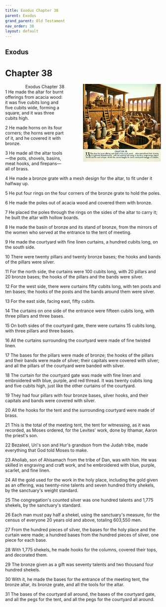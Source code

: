 ```yaml
---
title: Exodus Chapter 38
parent: Exodus
grand_parent: Old Testament
nav_order: 38
layout: default
---
```


## Exodus

# Chapter 38

<div style="clear: both; text-align: right;">
    <div style="max-width: 50%; height: auto; float: right; margin: 0 0 10px 10px; padding-left: 10%;">
        <img src="/assets/Image/Exodus/500/38.jpg" alt="Exodus Chapter 38" class="chapter-image">
    </div>
    <figcaption style="font-size: 14px; text-align: right;">Exodus Chapter 38</figcaption>
</div>
1 He made the altar for burnt offerings from acacia wood: it was five cubits long and five cubits wide, forming a square, and it was three cubits high.

2 He made horns on its four corners; the horns were part of it, and he covered it with bronze.

3 He made all the altar tools—the pots, shovels, basins, meat hooks, and firepans—all of brass.

4 He made a bronze grate with a mesh design for the altar, to fit under it halfway up.

5 He put four rings on the four corners of the bronze grate to hold the poles.

6 He made the poles out of acacia wood and covered them with bronze.

7 He placed the poles through the rings on the sides of the altar to carry it; he built the altar with hollow boards.

8 He made the basin of bronze and its stand of bronze, from the mirrors of the women who served at the entrance to the tent of meeting.

9 He made the courtyard with fine linen curtains, a hundred cubits long, on the south side.

10 There were twenty pillars and twenty bronze bases; the hooks and bands of the pillars were silver.

11 For the north side, the curtains were 100 cubits long, with 20 pillars and 20 bronze bases; the hooks of the pillars and the bands were silver.

12 For the west side, there were curtains fifty cubits long, with ten posts and ten bases; the hooks of the posts and the bands around them were silver.

13 For the east side, facing east, fifty cubits.

14 The curtains on one side of the entrance were fifteen cubits long, with three pillars and three bases.

15 On both sides of the courtyard gate, there were curtains 15 cubits long, with three pillars and three bases.

16 All the curtains surrounding the courtyard were made of fine twisted linen.

17 The bases for the pillars were made of bronze; the hooks of the pillars and their bands were made of silver; their capitals were covered with silver; and all the pillars of the courtyard were banded with silver.

18 The curtain for the courtyard gate was made with fine linen and embroidered with blue, purple, and red thread. It was twenty cubits long and five cubits high, just like the other curtains of the courtyard.

19 They had four pillars with four bronze bases, silver hooks, and their capitals and bands were covered with silver.

20 All the hooks for the tent and the surrounding courtyard were made of brass.

21 This is the total of the meeting tent, the tent for witnessing, as it was recorded, as Moses ordered, for the Levites' work, done by Ithamar, Aaron the priest's son.

22 Bezaleel, Uri's son and Hur's grandson from the Judah tribe, made everything that God told Moses to make.

23 Aholiab, son of Ahisamach from the tribe of Dan, was with him. He was skilled in engraving and craft work, and he embroidered with blue, purple, scarlet, and fine linen.

24 All the gold used for the work in the holy place, including the gold given as an offering, was twenty-nine talents and seven hundred thirty shekels, by the sanctuary's weight standard.

25 The congregation's counted silver was one hundred talents and 1,775 shekels, by the sanctuary's standard.

26 Each man must pay half a shekel, using the sanctuary's measure, for the census of everyone 20 years old and above, totaling 603,550 men.

27 From the hundred pieces of silver, the bases for the holy place and the curtain were made; a hundred bases from the hundred pieces of silver, one piece for each base.

28 With 1,775 shekels, he made hooks for the columns, covered their tops, and decorated them.

29 The bronze given as a gift was seventy talents and two thousand four hundred shekels.

30 With it, he made the bases for the entrance of the meeting tent, the bronze altar, its bronze grate, and all the tools for the altar.

31 The bases of the courtyard all around, the bases of the courtyard gate, and all the pegs for the tent, and all the pegs for the courtyard all around.


